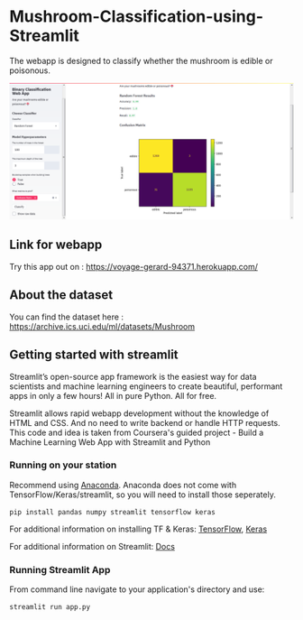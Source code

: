 # Mushroom-Classification-using-Streamlit
The webapp is designed to classify whether the mushroom is edible or poisonous.

![Screenshot](Streamlit_UI.png)

## Link for webapp
Try this app out on : https://voyage-gerard-94371.herokuapp.com/

## About the dataset
You can find the dataset here : https://archive.ics.uci.edu/ml/datasets/Mushroom
 
## Getting started with streamlit
Streamlit’s open-source app framework is the easiest way for data scientists and machine learning engineers to create beautiful, performant apps in only a few hours!  All in pure Python. All for free.

Streamlit allows rapid webapp development without the knowledge of HTML and CSS. And no need to write backend or handle HTTP requests.
This code and idea is taken from Coursera's guided project - Build a Machine Learning Web App with Streamlit and Python

### Running on your station
Recommend using [Anaconda](https://www.anaconda.com/distribution/). Anaconda does not come with TensorFlow/Keras/streamlit, so you will need to install those seperately. 
```
pip install pandas numpy streamlit tensorflow keras
```
For additional information on installing TF & Keras: [TensorFlow](https://www.tensorflow.org/install), [Keras](https://keras.io/#installation)

For additional information on Streamlit: [Docs](https://streamlit.io/docs/)


### Running Streamlit App
From command line navigate to your application's directory and use:
```
streamlit run app.py
```
 
